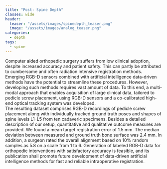 ```yaml
---
title: "Post: Spine Depth"
classes: wide
header:
  teaser: "/assets/images/spinedepth_teaser.png"
  image: "/assets/images/analog_teaser.png"
categories: 
  - depth
tags:
  - spine
---
```


Computer aided orthopedic surgery suffers from low clinical adoption, despite increased accuracy and patient safety. This can partly be attributed to cumbersome and often radiation intensive registration methods.  
Emerging RGB-D sensors combined with artificial intelligence data-driven methods have the potential to streamline these procedures. However, developing such methods requires vast amount of data. To this end, a multi-modal approach that enables acquisition of large clinical data, tailored to pedicle screw placement, using RGB-D sensors and a co-calibrated high-end optical tracking system was developed.   
The resulting dataset comprises RGB-D recordings of pedicle screw placement along with individually tracked ground truth poses and shapes of spine levels L1–L5 from ten cadaveric specimens. Besides a detailed description of our setup, quantitative and qualitative outcome measures are provided. We found a mean target registration error of 1.5 mm. The median deviation between measured and ground truth bone surface was 2.4 mm. In addition, a surgeon rated the overall alignment based on 10% random samples as 5.8 on a scale from 1 to 6. Generation of labeled RGB-D data for orthopedic interventions with satisfactory accuracy is feasible, and its publication shall promote future development of data-driven artificial intelligence methods for fast and reliable intraoperative registration.